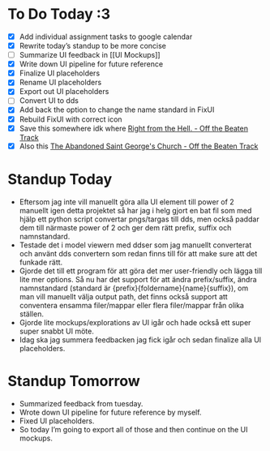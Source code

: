 # To Do Today :3
- [x] Add individual assignment tasks to google calendar
- [x] Rewrite today’s standup to be more concise
- [ ] Summarize UI feedback in [[UI Mockups]]
- [x] Write down UI pipeline for future reference
- [x] Finalize UI placeholders
- [x] Rename UI placeholders
- [x] Export out UI placeholders
- [ ] Convert UI to dds
- [x] Add back the option to change the name standard in FixUI
- [x] Rebuild FixUI with correct icon
- [x] Save this somewhere idk where [Right from the Hell. - Off the Beaten Track](https://stepoffthebeatentrack.com/2019/06/08/right-from-the-hell-a-demon-in-the-decaying-mausoleum-poland/) 
- [x] Also this [The Abandoned Saint George's Church - Off the Beaten Track](https://stepoffthebeatentrack.com/2015/12/11/the-abandoned-saint-georges-church-lukova-czech-republic/)
# Standup Today
- Eftersom jag inte vill manuellt göra alla UI element till power of 2 manuellt igen detta projektet så har jag i helg gjort en bat fil som med hjälp ett python script convertar pngs/targas till dds, men också paddar dem till närmaste power of 2 och ger dem rätt prefix, suffix och namnstandard. 
- Testade det i model viewern med ddser som jag manuellt converterat och använt dds convertern som redan finns till för att make sure att det funkade rätt.
- Gjorde det till ett program för att göra det mer user-friendly och lägga till lite mer options. Så nu har det support för att ändra prefix/suffix, ändra namnstandard (standard är {prefix}{foldername}{name}{suffix}), om man vill manuellt välja output path, det finns också support att conventera ensamma filer/mappar eller flera filer/mappar från olika ställen.
- Gjorde lite mockups/explorations av UI igår och hade också ett super super snabbt UI möte.
- Idag ska jag summera feedbacken jag fick igår och sedan finalize alla UI placeholders.
# Standup Tomorrow
- Summarized feedback from tuesday.
- Wrote down UI pipeline for future reference by myself.
- Fixed UI placeholders.
- So today I’m going to export all of those and then continue on the UI mockups.
